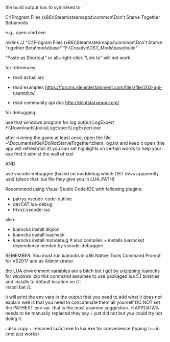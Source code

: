 the build output has to symlinked to 

C:\Program Files (x86)\Steam\steamapps\common\Don't Starve Together Beta\mods

e.g., open cmd.exe

mklink /J "C:\Program Files (x86)\Steam\steamapps\common\Don't Starve Together Beta\mods\base" "F:\Creative\DST_Mods\base\build"

"Paste as Shortcut" or  alt+right-click "Link to" will not work


for references:
- read actual src

- read examples
  https://forums.kleientertainment.com/files/file/203-api-examples/
  
- read community api doc
  http://dontstarveapi.com/


for debugging:

use that windows program for log output LogExpert
F:\Downloads\tools\LogExpert\LogExpert.exe

after running the game at least once,
open the file ~\Documents\Klei\DoNotStarveTogether\client_log.txt
and keep it open (the app will refresh/tail it)
you can set highlights on certain words to help your eye find it admist the wall of text



AND

use vscode-debuggee (based on moddebug which DST devs apparently use)
(place that .lua file they give you in LUA_PATH)

Recommend using Visual Studio Code IDE
with following plugins:
- patrys.vscode-code-outline
- devCAT.lua-debug
- trixnz.vscode-lua

also:
- luarocks install dkjson 
- luarocks install luacheck
- luarocks install mobdebug # also compiles + installs luasocket dependency needed by vscode-debuggee

REMEMBER: You must run luarocks in x86 Native Tools Command Prompt for VS2017 and as Administrator

the LUA environment variables are a bitch but i got by unzipping luarocks for windows .zip
this command assumes to use packaged lua 5.1 binaries and installs to default location on C:\
install.bat /L 

it will print the env vars in the output that you need to add
what it does not explain well is that you need to concatenate them all yourself
DO NOT set the PATHEXT env var. that is the most assinine suggestion.
%APPDATA% needs to be manually replaced they say. i just did not but you could try not doing it.

i also copy + renamed lua5.1.exe to lua.exe for convenience (typing `lua` in cmd just works)

